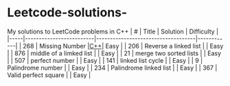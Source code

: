 # Leetcode-solutions-
My solutions to LeetCode problems in C++
| #   | Title                   | Solution                           | Difficulty |
|-----|-------------------------|------------------------------------|------------|
| 268 | Missing Number          |[C++](./268-%20missing%20number.cpp)| Easy       |
| 206 | Reverse a linked list   |                                    | Easy       |
| 876 | middle of a limked list |                                    | Easy       |
| 21  | merge two sorted lists  |                                    | Easy       |
| 507 | perfect number          |                                    | Easy       |
| 141 | linked list cycle       |                                    | Easy       |
| 9   | Palindrome number       |                                    | Easy       |
| 234 | Palindrome linked list  |                                    | Easy       |
| 367 | Valid perfect square    |                                    | Easy       |
